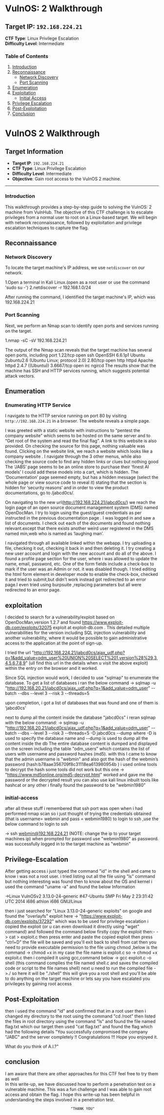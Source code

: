 # VulnOS: 2 Walkthrough

## Target IP: `192.168.224.21`

**CTF Type**: Linux Privilege Escalation  
**Difficulty Level**: Intermediate

### Table of Contents
1. [Introduction](#introduction)
2. [Reconnaissance](#reconnaissance)
   - [Network Discovery](#network-discovery)
   - [Port Scanning](#port-scanning)
3. [Enumeration](#enumeration)
4. [Exploitation](#exploitation)
   - [Initial Access](#initial-access)
5. [Privilege Escalation](#privilege-escalation)
6. [Post-Exploitation](#post-exploitation)
7. [Conclusion](#conclusion)

# VulnOS 2 Walkthrough

## Target Information
- **Target IP**: `192.168.224.21` 
- **CTF Type**: Linux Privilege Escalation
- **Difficulty Level**: Intermediate
- **Objective**: Gain root access to the VulnOS 2 machine.

---

### Introduction
This walkthrough provides a step-by-step guide to solving the VulnOS: 2 machine from VulnHub. The objective of this CTF challenge is to escalate privileges from a normal user to root on a Linux-based target. We will begin with network reconnaissance, followed by exploitation and privilege escalation techniques to capture the flag.

## Reconnaissance

### Network Discovery
To locate the target machine's IP address, we use `netdiscover` on our network.

1.Open a terminal in Kali Linux.(open as a root user or use the command 'sudo su -')
2.netdiscover -r 192.168.1.0/24

 After running the command, I identified the target machine's IP, which was 192.168.224.21

### Port Scanning
Next, we perform an Nmap scan to identify open ports and services running on the target.

1.nmap -sC -sV 192.168.224.21

The output of the Nmap scan reveals that the target machine has several open ports, including port
1.22/tcp   open  ssh     OpenSSH 6.6.1p1 Ubuntu 2ubuntu2.6 (Ubuntu Linux; protocol 2.0)
2.80/tcp   open  http    httpd  Apache httpd 2.4.7 ((Ubuntu))
3.6667/tcp open  irc     ngircd
The results show that the machine has SSH and HTTP services running, which suggests potential attack vectors.

## Enumeration

### Enumerating HTTP Service
I navigate to the HTTP service running on port 80 by visiting `http://192.168.224.21` in a browser. The website reveals a simple page.

I was greeted with a static website with instructions to “pentest the company website” which seems to be hosted on the same server and to “Get root of the system and read the final flag”. A link to this website is also provided. On checking the source for this page, nothing valuable was found.
Clicking on the website link, we reach a website which looks like a company website .
I navigate through the 3 other menus, while also checking the source code  to find any hidden links or clues but nothing good
The ‘JABS’ page seems to be an online store to purchase their ‘finest AI models’ I could add these models into a cart, which is hidden.
The ‘Documentation’ page seemed empty, but has a hidden message (select the whole page or view source code to reveal it) stating that the section is hidden for ‘security reasons’ and in order to view the product documentations, go to /jabcd0cs/.

On navigating to the new url(http://192.168.224.21/jabcd0cs/) we reach the login page of an open source document management system (DMS) named OpenDocMan.
I try to login using the guest/guest credentials as per instructed in the previous documentation page . I was logged in and saw a list of documents. I check out each of the documents and found nothing  relevant.except that there exists another weird user registered in the DMS named min,web who is named as ‘laughing man’.

I navigated through all available linked within the webapp. I try uploading a file, checking it out, checking it back in and then deleting it. I try creating a new user account and login with the new account and do all of the above. I found a profile page section for the user, where i was allowed  to update the name, email, password, etc. One of the form fields include a check-box to mark if the user was an Admin or not. it was disabled though. I tried editing the html form element in developer mode to enable the check-box, checked it and tried to submit,but didn't work instead got redirected to an error page.I even tried using burpsuite ,replacing parameters but all were redirected to an error page.

## exploitation

I decided to search for a vulnerability/exploit based on OpenDocMan,version 1.2.7 and found https://www.exploit-db.com/exploits/32075 exploit at exploit-db.com . This detailed multiple vulnerabilities for the version including SQL injection vulnerability and another vulnerability, where it would be possible to gain administrative access to the application at the point of sign-up.

I tried the url "http://192.168.224.21/jabcd0cs/ajax_udf.php?q=1&add_value=odm_user%20UNION%20SELECT%201,version%28%29,3,4,5,6,7,8,9" (ull find this url in the details when u visit the above exploit)  within the entry on the browser and it worked.

Since SQL injection would work, I decided to use "sqlmap" to enumerate the database. To get a list of databases i ran the below command
-> sqlmap -u "http://192.168.20.21/jabcd0cs/ajax_udf.php?q=1&add_value=odm_user" --batch --dbs --level 3 --risk 3 --threads=5 

upon completion, i got a list of databases that was found and one of them is ‘jabcd0cs’ 

next to dump all the content inside the database "jabcd0cs" i reran sqlmap with the below command:
-> sqlmap -u "http://192.168.20.21/jabcd0cs/ajax_udf.php?q=1&add_value=odm_user" --batch --dbs --level 3 --risk 3 --threads=5 -D jabcd0cs --dump
where -D is used to specify the database name and --dump is used to dump all the content inside the db
The entire database content is dumped and displayed on the screen including the table "odm_users" which contains the list of users with username and password hashes (md5).
with this I came to know that the admin username is "webmin" and also got the hash of the webmin’s password (hash:b78aae356709f8c31118ea613980954b )
i used online tools to decrypt the hash some tools did not work but this one -> "https://www.md5online.org/md5-decrypt.html" worked and gave me the password or the decrypted result 
you can also use kali linux inbuilt tools like hashcat or any other
i finally found the password to be "webmin1980"

### initial-access

after all these stuff i remembered that ssh port was open when i had performed nmap scan
so i just thought of trying the credentials obtained (that is username= webmin and pass = webmin1980) to login to ssh ,use the below command to login to ssh

-> ssh webmin@192.168.224.21 (NOTE: change the ip to your target machines ip) when prompted for password use "webmin1980" as password.
was successfully logged in to the target machine as "webmin"

## Privilege-Escalation
After getting access i just typed the command "id" in the shell and came to know i was not a root user.
i tried listing out all the file using "ls" command but nothing interesting was found 
then to know about the OS and kernel i used the command "uname -a" and found the below Information

->Linux VulnOSv2 3.13.0-24-generic #47-Ubuntu SMP Fri May 2 23:31:42 UTC 2014 i686 athlon i686 GNU/Linux

then i just searched for "Linux 3.13.0-24-generic exploits" on google and found the "overlayfs" exploit  here -> "https://www.exploit-db.com/exploits/37292" which was to be used for privilege escalation
i copied the exploit (or u can even download it directly using "wget" command) and followed the command below
firstly copy the exploit then:-
-> cat > exploit.c 
then press enter and paste the copied exploit then press "ctrl+D" the file will be saved and you'll exit back to shell from cat 
then you need to provide executable permission to the file using chmod ,below is the command
-> chmod +x <filename> in my case the file name is exploit.c so  -> chmod +x exploit.c
then i compiled it using gcc,command below
-> gcc exploit.c -o shell (this command complies the file named shell.c and saves the compiled code or script to the file names shell)
next u need to run the compiled file 
->./<filename> so here it will be "./shell"
this will give you a root shell and you'll be able to do anything on the target machine or lets say you have escalated you privileges by gaining root access

## Post-Exploitation
then i used the command "id" and confirmed that im a root user
then i changed my directory to the root using the command "cd /root"
then listed the files in root directory using the command "ls"
and found the file named flag.txt which our target 
then used "cat flag.txt" and found the flag which had the following details
"You successfully compromised the company "JABC" and the server completely !!
Congratulations !!!
Hope you enjoyed it.

What do you think of A.I.?"

## conclusion
I am aware that there are other approaches for this CTF feel free to try them as well  
In this write-up, we have discussed how to perform a penetration test on a vulnerable machine.
This was a fun challenge and I was able to gain root access and obtain the flag.
I hope this write-up has been helpful in understanding the steps involved in a penetration test.
  

                                  "THANK YOU"


























